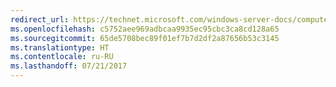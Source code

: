 ```yaml
---
redirect_url: https://technet.microsoft.com/windows-server-docs/compute/hyper-v/manage/remotely-manage-hyper-v-hosts
ms.openlocfilehash: c5752aee969adbcaa9935ec95cbc3ca8cd128a65
ms.sourcegitcommit: 65de5708bec89f01ef7b7d2df2a87656b53c3145
ms.translationtype: HT
ms.contentlocale: ru-RU
ms.lasthandoff: 07/21/2017
---
```

